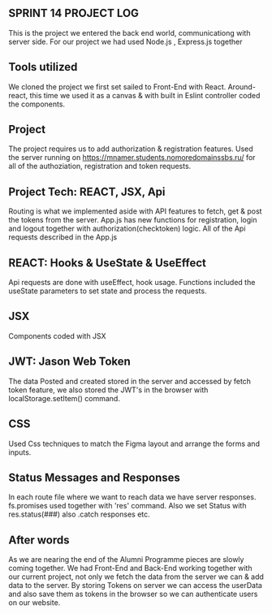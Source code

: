 ## SPRINT 14 PROJECT LOG

This is the project we entered the back end world, communicationg with server side.
For our project we had used Node.js , Express.js together

## Tools utilized
We cloned the project we first set sailed to Front-End with React. Around-react, this time we used it as a canvas & with built in Eslint controller coded the components.


## Project
The project requires us to add authorization & registration features. Used the server running on https://mnamer.students.nomoredomainssbs.ru/ for all of the authoziation, registration and token requests.


## Project Tech: REACT, JSX, Api
Routing is what we implemented aside with API features to fetch, get & post the tokens from the server.
App.js has new functions for registration, login and logout together with authorization(checktoken) logic. All of the Api requests described in the App.js

  ## REACT: Hooks & UseState & UseEffect
  Api requests are done with useEffect, hook usage. Functions included the useState parameters to set state and process the requests.

  ## JSX
  Components coded with JSX

  ## JWT: Jason Web Token
  The data Posted and created stored in the server and accessed by fetch token feature, we also stored the JWT's in the browser with localStorage.setItem() command.

  ## CSS
  Used Css techniques to match the Figma layout and arrange the forms and inputs.

  ## Status Messages and Responses
  In each route file where we want to reach data we have server responses.
  fs.promises used together with 'res' command.
  Also we set Status with res.status(###) also .catch responses etc.

## After words
As we are nearing the end of the Alumni Programme pieces are slowly coming together. We had Front-End and Back-End working together with our current project, not only we fetch the data from the server we can & add data to the server. By storing Tokens on server we can access the userData and also save them as tokens in the browser so we can authenticate users on our website.




